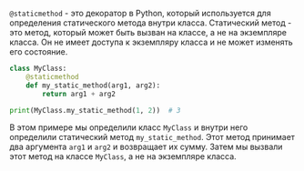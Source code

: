 `@staticmethod` - это декоратор в Python, который используется для определения статического метода внутри класса.
Статический метод - это метод, который может быть вызван на классе, а не на экземпляре класса.
Он не имеет доступа к экземпляру класса и не может изменять его состояние.

```python
class MyClass:
    @staticmethod
    def my_static_method(arg1, arg2):
        return arg1 + arg2

print(MyClass.my_static_method(1, 2))  # 3
```

В этом примере мы определили класс `MyClass` и внутри него определили статический метод `my_static_method`.
Этот метод принимает два аргумента `arg1` и `arg2` и возвращает их сумму.
Затем мы вызвали этот метод на классе `MyClass`, а не на экземпляре класса.
